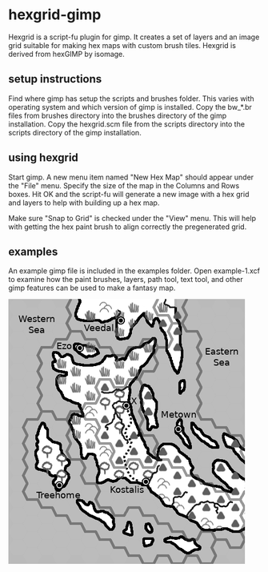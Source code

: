 # hexgrid-gimp

Hexgrid is a script-fu plugin for gimp. It creates a set of layers and an image grid suitable for making hex maps with custom brush tiles. Hexgrid is derived from hexGIMP by isomage.

## setup instructions

Find where gimp has setup the scripts and brushes folder. This varies with operating system and which version of gimp is installed. Copy the bw_*.br files from brushes directory into the brushes directory of the gimp installation. Copy the hexgrid.scm file from the scripts directory into the scripts directory of the gimp installation.

## using hexgrid

Start gimp. A new menu item named "New Hex Map" should appear under the "File" menu. Specify the size of the map in the Columns and Rows boxes. Hit OK and the script-fu will generate a new image with a hex grid and layers to help with building up a hex map.

Make sure "Snap to Grid" is checked under the "View" menu. This will help with getting the hex paint brush to align correctly the pregenerated grid.

## examples

An example gimp file is included in the examples folder. Open example-1.xcf to examine how the paint brushes, layers, path tool, text tool, and other gimp features can be used to make a fantasy map.

![hexgrid-example-1](https://raw.githubusercontent.com/random-wizard/hexgrid-gimp/main/examples/example-1.png)

